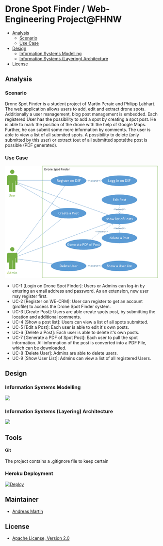 # Drone Spot Finder / Web-Engineering Project@FHNW

- [Analysis](#analysis)
    - [Scenario](#scenario)
    - [Use Case](#use-case)
- [Design](#design)
    - [Information Systems Modelling](#information-systems-modelling)
    - [Information Systems (Layering) Architecture](#information-systems-layering-architecture)
- [License](#license)

## Analysis

### Scenario
Drone Spot Finder is a student project of Martin Peraic and Philipp Labhart. 
The web application allows users to add, edit and extract drone spots. Additionally a user management, blog post management is embedded.
Each registered User has the possibility to add a spot by creating a spot post. He is able to mark the position of the drone with the help 
of Google Maps. Further, he can submit some more information by comments. The user is able to view a list of all submited spots. A possibility 
to delete (only submitted by this user) or extract (out of all submitted spots)the post is possible (PDF generated).


### Use Case

![](modelling/images/UseCaseDSF.png)

- UC-1 [Login on Drone Spot Finder]: Users or Admins can log-in by entering an email address and password. As an extension, new user may register first.
- UC-2 [Register on WE-CRM]: User can register to get an account (profile) to access the Drone Spot Finder system.
- UC-3 [Create Post]:  Users are able create spots post, by submitting the location and additional comments.
- UC-4 [Show a post list]: Users can view a list of all spots submitted.
- UC-5 [Edit a Post]: Each user is able to edit it's own posts.
- UC-6 [Delete a Post]: Each user is able to delete it's own posts.
- UC-7 [Generate a PDF of Spot Post]: Each user to pull the spot information. All information of the post is converted into a PDF File, which can be downloaded.
- UC-8 [Delete User]: Admins are able to delete users.
- UC-9 [Show User List]: Admins can view a list of all registered Users.

## Design

### Information Systems Modelling

![](modelling/images/WE-CRM-Layering-Models.png)

### Information Systems (Layering) Architecture

![](modelling/images/WE-CRM-Layering-Structure.png)


## Tools

#### Git
The project contains a .gitignore file to keep certain 

### Heroku Deployment

[![Deploy](https://www.herokucdn.com/deploy/button.png)](https://heroku.com/deploy)

## Maintainer

- [Andreas Martin](https://github.com/andreasmartin)

## License

- [Apache License, Version 2.0](LICENSE)
